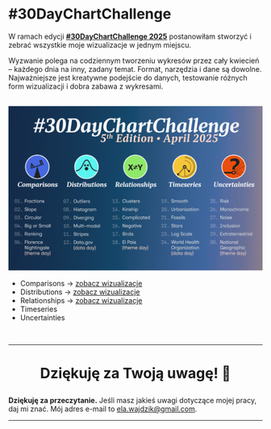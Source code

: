 # #30DayChartChallenge

W ramach edycji [**#30DayChartChallenge 2025**](https://github.com/30DayChartChallenge/Edition2025/tree/main) postanowiłam stworzyć i zebrać wszystkie moje wizualizacje w jednym miejscu.

Wyzwanie polega na codziennym tworzeniu wykresów przez cały kwiecień – każdego dnia na inny, zadany temat. Format, narzędzia i dane są dowolne. Najważniejsze jest kreatywne podejście do danych, testowanie różnych form wizualizacji i dobra zabawa z wykresami.

<br>

<img src="assets/prompts.png" width="600">

<br>

* Comparisons → [zobacz wizualizacje](https://github.com/ElaWajdzik/Ongoing_Projects/blob/main/%2330DayChartChallenge/Week%201%20-%20Comparisons.md) 
* Distributions → [zobacz wizualizacje](https://github.com/ElaWajdzik/Ongoing_Projects/blob/main/%2330DayChartChallenge/Week%202%20-%20Distributions.md)
* Relationships → [zobacz wizualizacje](https://github.com/ElaWajdzik/Ongoing_Projects/blob/main/%2330DayChartChallenge/Week%203%20-%20Relationships.md)
* Timeseries
* Uncertainties

<br> 

*** 

 # <p align="center"> Dziękuję za Twoją uwagę! 🫶️

**Dziękuję za przeczytanie.** Jeśli masz jakieś uwagi dotyczące mojej pracy, daj mi znać. Mój adres e-mail to ela.wajdzik@gmail.com.

***
